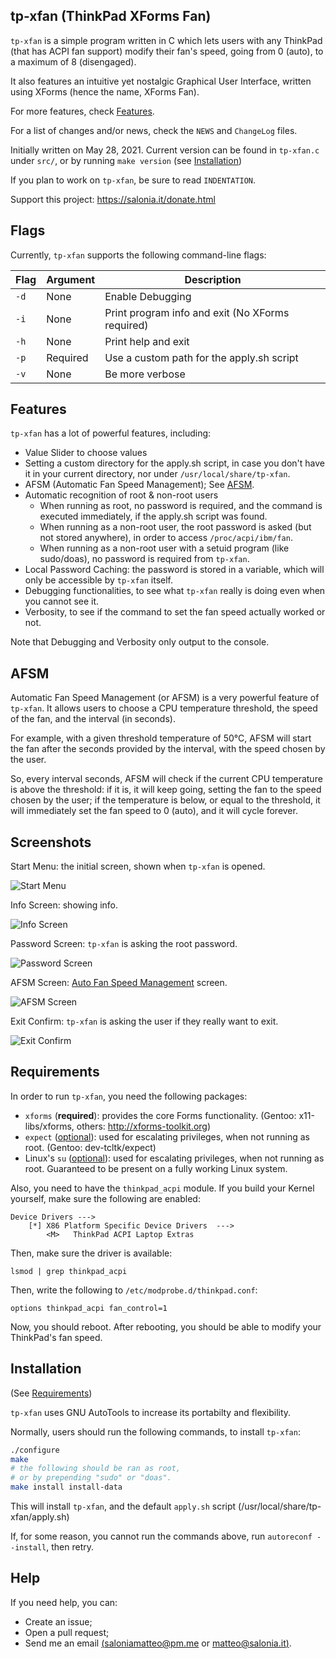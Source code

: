 ## tp-xfan (ThinkPad XForms Fan)

`tp-xfan` is a simple program written in C which lets users with
any ThinkPad (that has ACPI fan support) modify their fan's speed,
going from 0 (auto), to a maximum of 8 (disengaged).

It also features an intuitive yet nostalgic Graphical User Interface,
written using XForms (hence the name, XForms Fan).

For more features, check [Features](#Features).

For a list of changes and/or news, check the `NEWS`
and `ChangeLog` files.

Initially written on May 28, 2021.
Current version can be found in `tp-xfan.c` under `src/`,
or by running `make version` (see [Installation](#Installation))

If you plan to work on `tp-xfan`, be sure to read `INDENTATION`.

Support this project: https://salonia.it/donate.html

## Flags
Currently, `tp-xfan` supports the following command-line flags:

| Flag | Argument | Description                                      |
|------|----------|--------------------------------------------------|
| `-d` | None     | Enable Debugging                                 |
| `-i` | None     | Print program info and exit (No XForms required) |
| `-h` | None     | Print help and exit                              |
| `-p` | Required | Use a custom path for the apply.sh script        |
| `-v` | None     | Be more verbose                                  |

## Features
`tp-xfan` has a lot of powerful features, including:

+ Value Slider to choose values
+ Setting a custom directory for the apply.sh script,
in case you don't have it in your current directory,
nor under `/usr/local/share/tp-xfan`.
+ AFSM (Automatic Fan Speed Management); See [AFSM](#AFSM).
+ Automatic recognition of root & non-root users
	- When running as root, no password is required,
	and the command is executed immediately, if the
	apply.sh script was found.
	- When running as a non-root user, the root
	password is asked (but not stored anywhere),
	in order to access `/proc/acpi/ibm/fan`.
	- When running as a non-root user with
	a setuid program (like sudo/doas), no
	password is required from `tp-xfan`.
+ Local Password Caching: the password is stored in a 
variable, which will only be accessible by `tp-xfan` itself.
+ Debugging functionalities, to see what `tp-xfan` really is doing
even when you cannot see it.
+ Verbosity, to see if the command to set the fan speed
actually worked or not.

Note that Debugging and Verbosity only output to the console.

## AFSM
Automatic Fan Speed Management (or AFSM) is a very powerful
feature of `tp-xfan`. It allows users to choose a CPU temperature
threshold, the speed of the fan, and the interval (in seconds).

For example, with a given threshold temperature of 50°C, AFSM will
start the fan after the seconds provided by the interval,
with the speed chosen by the user.

So, every interval seconds, AFSM will check if the current CPU
temperature is above the threshold: if it is, it will
keep going, setting the fan to the speed chosen by the user;
if the temperature is below, or equal to the threshold,
it will immediately set the fan speed to 0 (auto),
and it will cycle forever.

## Screenshots
Start Menu: the initial screen, shown when `tp-xfan` is opened.

![Start Menu](https://raw.githubusercontent.com/saloniamatteo/tp-xfan/master/pics/1-init-scr.png)

Info Screen: showing info.

![Info Screen](https://raw.githubusercontent.com/saloniamatteo/tp-xfan/master/pics/2-info-scr.png)

Password Screen: `tp-xfan` is asking the root password.

![Password Screen](https://raw.githubusercontent.com/saloniamatteo/tp-xfan/master/pics/3-pass-scr.png)

AFSM Screen: [Auto Fan Speed Management](#AFSM) screen.

![AFSM Screen](https://raw.githubusercontent.com/saloniamatteo/tp-xfan/master/pics/4-afsm-scr.png)

Exit Confirm: `tp-xfan` is asking the user if they really want to exit.

![Exit Confirm](https://raw.githubusercontent.com/saloniamatteo/tp-xfan/master/pics/5-exit-confirm.png)

## Requirements
In order to run `tp-xfan`, you need the following packages:

+ `xforms` (**required**): provides the core Forms functionality.
(Gentoo: x11-libs/xforms, others: http://xforms-toolkit.org)
+ `expect` (<u>optional</u>): used for escalating privileges,
when not running as root. (Gentoo: dev-tcltk/expect)
+ Linux's `su` (<u>optional</u>): used for escalating privileges,
when not running as root. Guaranteed to be present on a
fully working Linux system.

Also, you need to have the `thinkpad_acpi` module.
If you build your Kernel yourself, make sure the following are enabled:

```
Device Drivers --->
	[*] X86 Platform Specific Device Drivers  --->  
		<M>   ThinkPad ACPI Laptop Extras          
```

Then, make sure the driver is available:

`lsmod | grep thinkpad_acpi`

Then, write the following to `/etc/modprobe.d/thinkpad.conf`:

```
options thinkpad_acpi fan_control=1
```

Now, you should reboot. After rebooting, you should be able to
modify your ThinkPad's fan speed.

## Installation
(See [Requirements](#Requirements))

`tp-xfan` uses GNU AutoTools to increase its portabilty and flexibility.

Normally, users should run the following commands, to install `tp-xfan`:

```bash
./configure
make
# the following should be ran as root,
# or by prepending "sudo" or "doas".
make install install-data
```

This will install `tp-xfan`, and the default `apply.sh` script (/usr/local/share/tp-xfan/apply.sh)

If, for some reason, you cannot run the commands above, run `autoreconf --install`, then retry.

## Help
If you need help, you can:
- Create an issue;
- Open a pull request;
- Send me an email [(saloniamatteo@pm.me](mailto:saloniamatteo@pm.me) or [matteo@salonia.it)](mailto:matteo@salonia.it).
